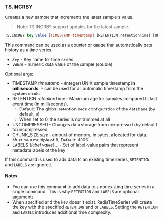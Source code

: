 ### TS.INCRBY

Creates a new sample that increments the latest sample's value.
> Note: TS.INCRBY support updates for the latest sample.

```sql
TS.INCRBY key value [TIMESTAMP timestamp] [RETENTION retentionTime] [UNCOMPRESSED] [CHUNK_SIZE size] [LABELS {label value}...]
```

This command can be used as a counter or gauge that automatically gets history as a time series.

* _key_ - Key name for time series
* _value_ - numeric data value of the sample (double)

Optional args:

 * TIMESTAMP _timestamp_ - (integer) UNIX sample timestamp **in milliseconds**. `*` can be used for an automatic timestamp from the system clock.
 * RETENTION _retentionTime_ - Maximum age for samples compared to last event time (in milliseconds).
    * Default: The global retention secs configuration of the database (by default, `0`)
    * When set to 0, the series is not trimmed at all
 * UNCOMPRESSED - Changes data storage from compressed (by default) to uncompressed
 * CHUNK_SIZE _size_ - amount of memory, in bytes, allocated for data. Must be a multiple of 8, Default: 4096.
 * LABELS {_label_ _value_}... - Set of label-value pairs that represent metadata labels of the key

If this command is used to add data to an existing time series, `RETENTION` and `LABELS` are ignored.

#### Notes

- You can use this command to add data to a nonexisting time series in a single command.
  This is why `RETENTION` and `LABELS` are optional arguments.
- When specified and the key doesn't exist, RedisTimeSeries will create the key with the specified `RETENTION` and or `LABELS`.
  Setting the `RETENTION` and `LABELS` introduces additional time complexity.
